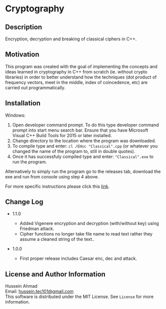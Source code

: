 # Cryptography

## Description
Encryption, decryption and breaking of classical ciphers in C++.

## Motivation
This program was created with the goal of implementing the concepts and ideas learned in cryptography in C++ from scratch (ie. without crypto libraries)
in order to better understand how the techniques (dot product of frequency vectors, meet in the middle, index of coincedence, etc) are carried out programmatically.
## Installation
Windows:
1. Open developer command prompt. To do this type developer command prompt into start menu search bar. Ensure that you have Microsoft Visual C++ Build Tools for 2015 or later installed.
2. Change directory to the location where the program was downloaded. 
3. To compile type and enter: `cl /EHsc "Classical".cpp` (or whatever you changed the name of the program to, still in double quotes).
4. Once it has successfuly compiled type and enter: `"Classical".exe` to run the program.

Alternatively to simply run the program go to the releases tab, download the exe and run from console using step 4 above.

For more specific instructions please click this [link](https://msdn.microsoft.com/en-ca/library/ms235639.aspx).

## Change Log
* 1.1.0
  * Added Vigenere encryption and decryption (with/without key) using Friedman attack.
  * Cipher functions no longer  take file name to read text rather they assume a cleaned string of the text..


* 1.0.0
  * First proper release includes Caesar enc, dec and attack.

## License and Author Information
Hussein Ahmad  
Email: <hussein.tec101@gmail.com>  
This software is distributed under the MIT License. See `License` for more information.

